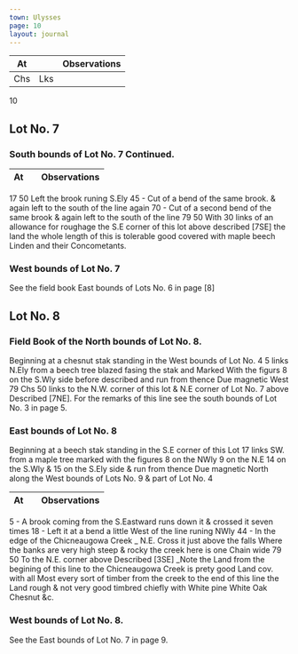 ```yaml
---
town: Ulysses
page: 10
layout: journal
---
```


| At |    | Observations |
| -- | -- | ------------ |
| Chs | Lks | |

10
## Lot No. 7
### South bounds of Lot No. 7 Continued.

| At |    | Observations |
| -- | -- | ------------ |
17  50  Left the brook runing S.Ely
45  -  Cut of a bend of the same brook. & again left to the south of the line again
70  -  Cut of a second bend of the same brook & again left to the south of the line
79  50  With 30 links of an allowance for roughage the S.E corner of this lot above described
 [7SE] the land the whole length of this is tolerable good covered with maple beech Linden and their Concometants.

### West bounds of Lot No. 7
See the field book East bounds of Lots No. 6 in page [8]

## Lot No. 8
### Field Book of the North bounds of Lot No. 8.
Beginning at a chesnut stak standing in the West bounds of Lot No. 4 5 links N.Ely from a beech
 tree blazed fasing the stak and Marked With the figurs  8 on the S.Wly side before described and run from thence
Due magnetic West 79 Chs 50 links to the N.W. corner of this lot & N.E corner of Lot No. 7 above
 Described [7NE]. For the remarks of this line see the south bounds of Lot No. 3 in page 5.

### East bounds of Lot No. 8
Beginning at a beech stak standing in the S.E corner of this Lot 17 links SW. from a maple tree
 marked with the figures 8 on the NWly 9 on the N.E 14 on the S.Wly & 15 on the S.Ely side &
 run from thence
Due magnetic North along the West bounds of Lots No. 9 & part of Lot No. 4


| At |    | Observations |
| -- | -- | ------------ |
5  -  A brook coming from the S.Eastward runs down it & crossed it seven times
18  -  Left it at a bend a little West of the line runing NWly
44  -  In the edge of the Chicneaugowa Creek _ N.E.  Cross it just above the falls Where the
 banks are very high steep & rocky the creek here is one Chain wide
79  50  To the N.E. corner above Described [3SE] _Note the Land from the begining of this line
 to the Chicneaugowa Creek is prety good Land cov. with all Most every sort of timber 
from the creek to the end of this line the Land rough & not very good timbred chiefly
 with White pine White Oak Chesnut &c.

### West bounds of Lot No. 8.
See the East bounds of Lot No. 7 in page 9.